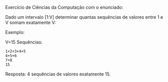 Exercício de Ciências da Computação com o enunciado:

Dado um intervalo [1:V] determinar quantas sequências de valores entre 1 e V somam exatamente V:

Exemplo:

V=15
Sequências:

    1+2+3+4+5
    4+5+6
    7+8
    15

Resposta: 4 sequências de valores exatamente 15.